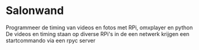 # Salonwand
Programmeer de timing van videos en fotos met RPi, omxplayer en python
De videos en timing staan op diverse RPi's in de een netwerk krijgen een startcommando
via een rpyc server


